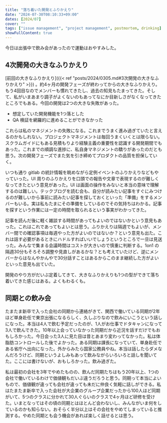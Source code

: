 ```yaml
---
title: "落ち着いた開発とふりかえり"
date: "2024-07-30T08:10:33+09:00"
dates: [2024/07]
cover: ""
tags: ["issue management", "project management", postmortem, drinking]
showFullContent: true
---
```


今日は出張中で飲み会があったので運動はおやすみした。

## 4次開発の大きなふりかえり

[前回の大きなふりかえり]({{< ref "posts/2024/0305.md#3次開発の大きなふりかえり" >}}) 。約4ヶ月の開発フェーズが終わってからの大きなふりかえり。もう4回目なのでメンバーも慣れてきたし、過去の知見もたまってきた。そして、私がいまあまり調子がよくないのもあってなにか目新しさがなくなってきたところでもある。今回の開発は2つの大きな失敗があった。

* 想定していた開発機能を1つ落とした
* QA 検証を網羅的に進めることができなかった

これらは私のマネジメントの失敗になる。これまでうまく進み過ぎていたと言えるのかもしれない。プロジェクトマネジメントは毎回うまくいくとは限らない。スクラムガイドにもある見積もりより経験主義の重要性を認識する開発期間でもあった。これまでの順調な進捗に、私自身マネジメントの驕りがあったのだとも思う。次の開発フェーズでまた気を引き締めてプロダクトの品質を担保していく。

いつも通り gitlab の統計情報を眺めながら定例イベントのふりかえりなどもやっていった。UI 周りのふりかえりを口頭での報告や文章で表現するのが難しくなってきたという意見があった。UI は画面の操作をみないと本当の意味で理解するのは難しい。テックブログを読む会も、自分が読みたい記事をすぐにみつけるのが難しいから事前に読みたい記事を探しておくといった「準備」をするメンバーもいる。実は私もたまにその準備をしているのでその気持ちはわかる。記事を探すという作業には一定の時間を取られるという事実がわかってきた。

記事を読んだ後に軽く雑談する時間があってもよいのではないかという意見もあった。これはこれであってもよいとは思う。ふりかえりは隔週でもよいが、メンバー間での確認事項は毎週やった方がよいのではないか？という意見も出た。これは話す必要があるときにハドルすればいいでしょうというところで一旦は見送った。みんなで集まる会議時間はコストが大きいので慎重に判断する。1on1 の隔週30分もそろそろ調整や見直しがあるかな？とも考えていたけど、逆にメンバーからはなんやかんやで30分話すことはあるからこのまま継続した方がよいといった意見も出ていた。

開発のやり方がだいぶ定着してきて、大きなふりかえりも1つの型ができて落ち着いてきた感じはある。よくもわるくも。

## 同期との飲み会

たまたま新卒で入った会社の同期から連絡がきて、関西で働いている同期が2年ほど単身赴任で東京出張になるらしく、久しぶりなので飲みにいこうという話しになった。本当は4人で飲む予定だったのが、1人がお仕事でドタキャンになって3人で飲んできた。10年以上会っていなかった同期だから近況を話すだけでもおもしろかった。今日会った3人に見た目は昔とあまり変わってなかった。私は体脂肪コントロールした後でよかった。ある同期は課長になっていて、単身赴任である省庁へ出向になった。外からみたら国家公務員やね。本当は話したらダメなんだろうけど、同期というよしみもあって飲みながらいろいろと話しを聞いてた。ここには書けないが、おもしろかった。飲み過ぎた。

私は最初の会社を3年でやめたものの、飲んだ同期たちはもう20年以上、1つの会社で働いているわけで価値観もだいぶ違うだろうと思う。同期って本当によいもので、価値観が違っても会社が違っても未だに仲良く気軽に話しができる。私はたまたま新卒で入った会社が大企業のグループ企業だったから100人ほど同期がいて、5つのクラスに分かれて30人ぐらいのクラスで4ヶ月ほど研修を受けた。いまとなってはその頃の同期とはほとんど会わないし、みんながいま何をしているのかも知らない。おそらく半分以上はその会社をやめてしまっていると推測する。やめた同期とも会う機会があれば楽しく話せるとは思う。
